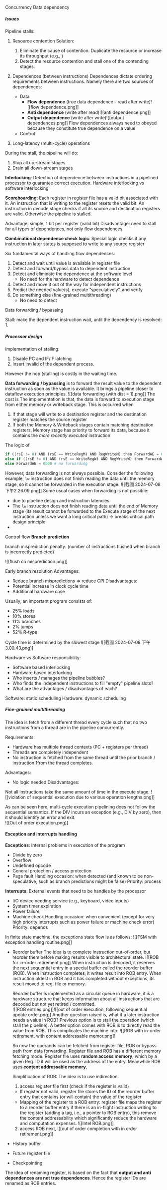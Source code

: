 Concurrency
Data dependency

##### Issues

Pipeline stalls:
1. Resource contention
   Solution: 
   1) Eliminate the cause of contention. Duplicate the resource or increase its throughput (e.g., )
   2) Detect the resource contention and stall one of the contending stages.  
2. Dependences (between instructions)
   Dependences dictate ordering requirements between instructions. Namely there are two sources of dependences:
   - Data
     - **Flow dependence** (true data dependence - read after write)![[flow dependence.png]]
     - **Anti dependence** (write after read)![[anti dependence.png]]
     - **Output dependence** (write after write)![[output dependences.png]]
     Flow dependences always need to obeyed because they constitute true dependence on a value
   - Control
   
3. Long-latency (multi-cycle) operations

During the stall, the pipeline will do:
1. Stop all up-stream stages
2. Drain all down-stream stages


**Interlocking**: Detection of dependence between instructions in a pipelined processor to guarantee correct execution. 
Hardware interlocking vs software interlocking

**Scoreboarding**: Each register in register file has a valid bit associated with it. An instruction that is writing to the register resets the valid bit. An instruction in decode stage checks if all its source and destination registers are valid. Otherwise the pipeline is stalled. 

Advantage: simple, 1 bit per register (valid bit)
Disadvantage: need to stall for all types of dependences, not only flow dependences. 


**Combinational dependence check logic**: Special logic checks if any instruction in later states is supposed to write to any source register 

Six fundamental ways of handling flow dependences:
1. Detect and wait until value is available in register file
2. Detect and forward/bypass data to dependent instruction
3. Detect and eliminate the dependence at the software level 
    - No need for the hardware to detect dependence
4. Detect and move it out of the way for independent instructions
5. Predict the needed value(s), execute “speculatively”, and verify
6. Do something else (fine-grained multithreading)
	- No need to detect


Data forwarding / bypassing

Stall: make the dependent instruction wait, until the dependency is resolved:
1. 


##### Processor design
Implementation of stalling:
1. Disable PC and IF/IF latching
2. Insert invalid of the dependent process. 

However the nop (stalling) is costly in the waiting time. 

**Data forwarding / bypassing** is to forward the result value to the dependent instruction as soon as the value is available. 
It brings a pipeline closer to dataflow execution principles. 
![[data forwarding (with dist = 1).png]]
The cost is 
The implementation is that, the data is forward to execution stage from either memory or writeback stage. This is occurred when
1. If that stage will write to a destination register and the destination register matches the source register
2. If both the Memory & Writeback stages contain matching destination registers, Memory stage has priority to forward its data, because it contains the *more recently executed* instruction

The logic of 
```python
if ((rsE != 0) AND (rsE == WriteRegM) AND RegWriteM) then ForwardAE = 0b10 # forward from Memory stage
else if ((rsE != 0) AND (rsE == WriteRegW) AND RegWriteW) then ForwardAE = 0b01 # forward from Writeback stage
else ForwardAE = 0b00 # no forwarding
```


However, data forwarding is not always possible. Consider the following example, `lw` instruction does not finish reading the data until the memory stage, so it cannot be forwarded in the execution stage. 
![[截圖 2024-07-08 下午2.26.09.png]]
Some usual cases when forwarding is not possible:
- due to pipeline design and instruction latencies
- The `lw` instruction does not finish reading data until the end of Memory stage (its result cannot be forwarded to the Execute stage of the next instruction unless we want a long critical path) -> breaks critical path design principle
- 

Control flow
**Branch prediction**

branch misprediction penalty: (number of instructions flushed when branch is incorrectly predicted)

![[flush on misprediction.png]]

Early branch resolution
Advantages: 
- Reduce branch mispredictions => reduce CPI
Disadvantages:
- Potential increase in clock cycle time 
- Additional hardware cose

Usually, an important program consists of:
- 25% loads
- 10% stores
- 11% branches
- 2% jumps
- 52% R-type

Cycle time is determined by the slowest stage
![[截圖 2024-07-08 下午3.00.43.png]]



Hardware vs Software responsibility:
- Software based interlocking
- Hardware based interlocking
- Who inserts / manages the pipeline bubbles?
- Who finds the independent instructions to fill "empty" pipeline slots?
- What are the advantages / disadvantages of each?

Software: static scheduling
Hardware: dynamic scheduling


##### Fine-grained multithreading
The idea is fetch from a different thread every cycle such that no two instructions from a thread are in the pipeline concurrently. 

Requirements:
- Hardware has multiple thread contexts (PC + registers per thread)
- Threads are completely independent
- No instruction is fetched from the same thread until the prior branch / instruction 1from the thread completes. 

Advantages:
- No logic needed
Disadvantages:

Not all instructions take the same amount of time in the execute stage. 
![[violation of sequential execution due to various operation lengths.png]]

As can be seen here, multi-cycle execution pipelining does not follow the sequential semantics. If the DIV incurs an exception (e.g., DIV by zero), then it should identify an error and exit.  
![[Out of order execution.png]]

#### Exception and interrupts handling

**Exceptions**: Internal problems in execution of the program 
- Divide by zero
- Overflow
- Undefined opcode
- General protection / access protection
- Page fault
Handling occasion: when detected (and known to be non-speculative, such as branch predictions might be false)
Priority: process

**Interrupts**: External events that need to be handles by the processor
- I/O device needing service (e.g., keyboard, video inputs)
- System timer expiration
- Power failure
- Machine check
Handling occasion: when convenient (except for very high priority interrupts such as power failure or machine check error)
Priority: depends 

In finite state machine, the exceptions state flow is as follows:
![[FSM with exception handling routine.png]]



- Reorder buffer
  The idea is to complete instruction out-of-order, but reorder them before making results visible to architectural state. 
  ![[ROB for in-order retirement.png]]
  When instruction is decoded, it reserves the next sequential entry in a special buffer called the reorder buffer (ROB).
  When instruction completes, it writes result into ROB entry. 
  When instruction oldest in ROB and it has completed without exceptions, its result moved to reg. file or memory. 

   Reorder buffer is implemented as a circular queue in hardware, it is a hardware structure that keeps information about all instructions that are decoded but not yet retired / committed.  
  ![[ROB entries.png]]![[out of order execution, following sequential update order.png]]
  Another question raised is, what if a later instruction needs a value in ROB?
  Previous option is to stall the operation (which stall the pipeline). A better option comes with ROB is to directly read the value from ROB. 
  This complicates the machine into: ![[ROB with in-order retirement, with content addressable memor.png]]
  
  So now the operands can be fetched from register file, ROB or bypass path from data forwarding. 
  Register file and ROB has a different memory fetching mode. Register file uses **random access memory**, which by a given Reg. ID it will be used as the address of the entry. Meanwhile ROB uses **content addressable memory**, 

  Simplification of ROB:
  The idea is to use indirection: 
  1. access register file first (check if the register is valid)
   - If register not valid, register file stores the ID of the reorder buffer entry that contains (or will contain) the value of the register
   - Mapping of the register to a ROB entry: register file maps the register to a reorder buffer entry if there is an in-flight instruction writing to the register (adding a tag, i.e., a pointer to ROB entry), this remove the content addressability which significantly reduce the hardware and computation expenses.  ![[Intel ROB.png]]
  2. access ROB next, 
![[out of order completion with in order retirement.png]]
- History buffer
- Future register file
- Checkpointing

The idea of renaming register, is based on the fact that **output and anti dependences are not true dependences**. Hence the register IDs are renamed as ROB entries. 
